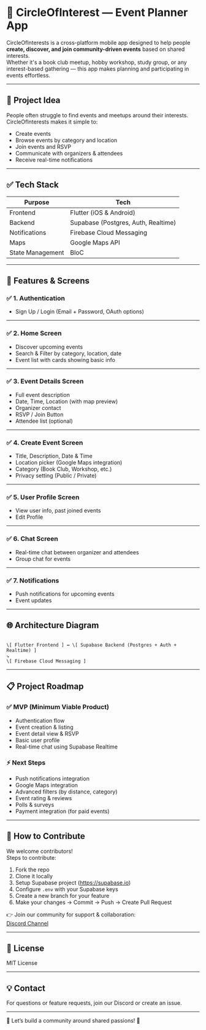 
# 🎉 CircleOfInterest — Event Planner App

CircleOfInterests is a cross-platform mobile app designed to help people **create, discover, and join community-driven events** based on shared interests.  
Whether it's a book club meetup, hobby workshop, study group, or any interest-based gathering — this app makes planning and participating in events effortless.

---

## 🚀 Project Idea

People often struggle to find events and meetups around their interests.  
CircleOfInterests makes it simple to:
- Create events  
- Browse events by category and location  
- Join events and RSVP  
- Communicate with organizers & attendees  
- Receive real-time notifications

---

## ✅ Tech Stack

| Purpose | Tech |
|---------|------|
| Frontend | Flutter (iOS & Android) |
| Backend | Supabase (Postgres, Auth, Realtime) |
| Notifications | Firebase Cloud Messaging |
| Maps | Google Maps API |
| State Management | BloC |

---

## 🎯 Features & Screens

### ✅ 1. Authentication
- Sign Up / Login (Email + Password, OAuth options)

---

### ✅ 2. Home Screen
- Discover upcoming events  
- Search & Filter by category, location, date  
- Event list with cards showing basic info

---

### ✅ 3. Event Details Screen
- Full event description  
- Date, Time, Location (with map preview)  
- Organizer contact  
- RSVP / Join Button  
- Attendee list (optional)  

---

### ✅ 4. Create Event Screen
- Title, Description, Date & Time  
- Location picker (Google Maps integration)  
- Category (Book Club, Workshop, etc.)  
- Privacy setting (Public / Private)

---

### ✅ 5. User Profile Screen
- View user info, past joined events  
- Edit Profile

---

### ✅ 6. Chat Screen
- Real-time chat between organizer and attendees  
- Group chat for events  

---

### ✅ 7. Notifications
- Push notifications for upcoming events  
- Event updates

---

## 🌐 Architecture Diagram

```

\[ Flutter Frontend ] ↔ \[ Supabase Backend (Postgres + Auth + Realtime) ]
↘
\[ Firebase Cloud Messaging ]

```

---

## 📋 Project Roadmap

### ✅ MVP (Minimum Viable Product)
- Authentication flow  
- Event creation & listing  
- Event detail view & RSVP  
- Basic user profile  
- Real-time chat using Supabase Realtime  

### ⚡ Next Steps
- Push notifications integration  
- Google Maps integration  
- Advanced filters (by distance, category)  
- Event rating & reviews  
- Polls & surveys  
- Payment integration (for paid events)

---

## 🤝 How to Contribute

We welcome contributors!  
Steps to contribute:
1. Fork the repo  
2. Clone it locally  
3. Setup Supabase project (https://supabase.io)  
4. Configure `.env` with your Supabase keys  
5. Create a new branch for your feature  
6. Make your changes → Commit → Push → Create Pull Request

👉 Join our community for support & collaboration:  
[Discord Channel](https://discord.gg/WZemvWQdJy)

---

## 📜 License

MIT License

---

## 💡 Contact

For questions or feature requests, join our Discord or create an issue.

---

🚀 Let’s build a community around shared passions! 🌟